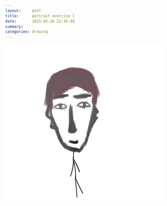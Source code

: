 ```yaml
---
layout:     post
title:      portrait exercise 1
date:       2015-05-26 22:45:48
summary:    
categories: drawing
---
```

![portrait exercise 1](/images/_diary/portrait-exercise-1.png "Who?")